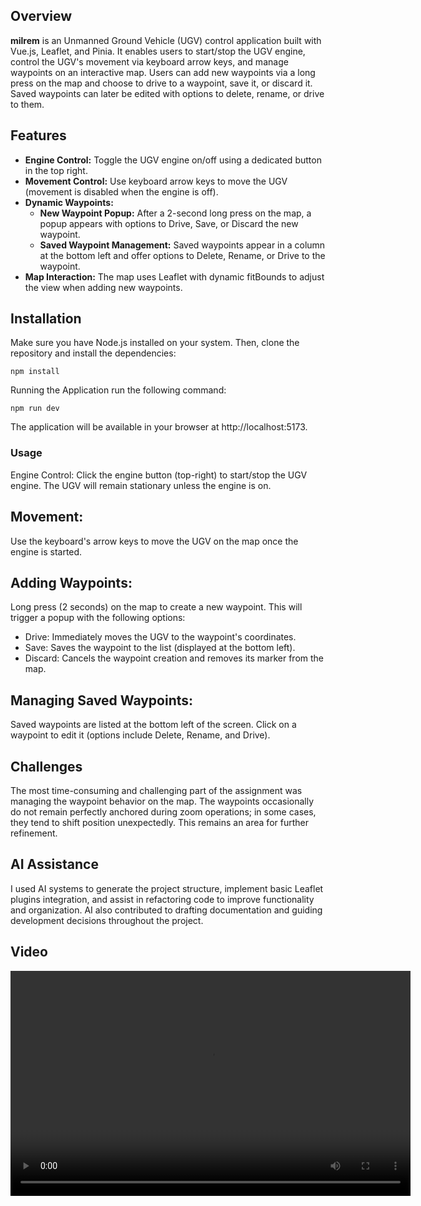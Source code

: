 ## Overview

**milrem** is an Unmanned Ground Vehicle (UGV) control application built with Vue.js, Leaflet, and Pinia. It enables users to start/stop the UGV engine, control the UGV's movement via keyboard arrow keys, and manage waypoints on an interactive map. Users can add new waypoints via a long press on the map and choose to drive to a waypoint, save it, or discard it. Saved waypoints can later be edited with options to delete, rename, or drive to them.

## Features

- **Engine Control:** Toggle the UGV engine on/off using a dedicated button in the top right.
- **Movement Control:** Use keyboard arrow keys to move the UGV (movement is disabled when the engine is off).
- **Dynamic Waypoints:**
    - **New Waypoint Popup:** After a 2-second long press on the map, a popup appears with options to Drive, Save, or Discard the new waypoint.
    - **Saved Waypoint Management:** Saved waypoints appear in a column at the bottom left and offer options to Delete, Rename, or Drive to the waypoint.
- **Map Interaction:** The map uses Leaflet with dynamic fitBounds to adjust the view when adding new waypoints.

## Installation

Make sure you have Node.js installed on your system. Then, clone the repository and install the dependencies:

```npm install```

Running the Application
run the following command:

```npm run dev```

The application will be available in your browser at http://localhost:5173.

### Usage
Engine Control:
Click the engine button (top-right) to start/stop the UGV engine. The UGV will remain stationary unless the engine is on.

## Movement:
Use the keyboard's arrow keys to move the UGV on the map once the engine is started.

## Adding Waypoints:
Long press (2 seconds) on the map to create a new waypoint. This will trigger a popup with the following options:

- Drive: Immediately moves the UGV to the waypoint's coordinates.
- Save: Saves the waypoint to the list (displayed at the bottom left).
- Discard: Cancels the waypoint creation and removes its marker from the map.

## Managing Saved Waypoints:
Saved waypoints are listed at the bottom left of the screen. Click on a waypoint to edit it (options include Delete, Rename, and Drive).

## Challenges
The most time-consuming and challenging part of the assignment was managing the waypoint behavior on the map. The waypoints occasionally do not remain perfectly anchored during zoom operations; in some cases, they tend to shift position unexpectedly. This remains an area for further refinement.

## AI Assistance
I used AI systems to generate the project structure, implement basic Leaflet plugins integration, and assist in refactoring code to improve functionality and organization. AI also contributed to drafting documentation and guiding development decisions throughout the project.

## Video
<video width="640" height="360" controls>
  <source src="src/assets/milrem_video.mp4" type="video/mp4">
  Your browser does not support the video tag.
</video>
